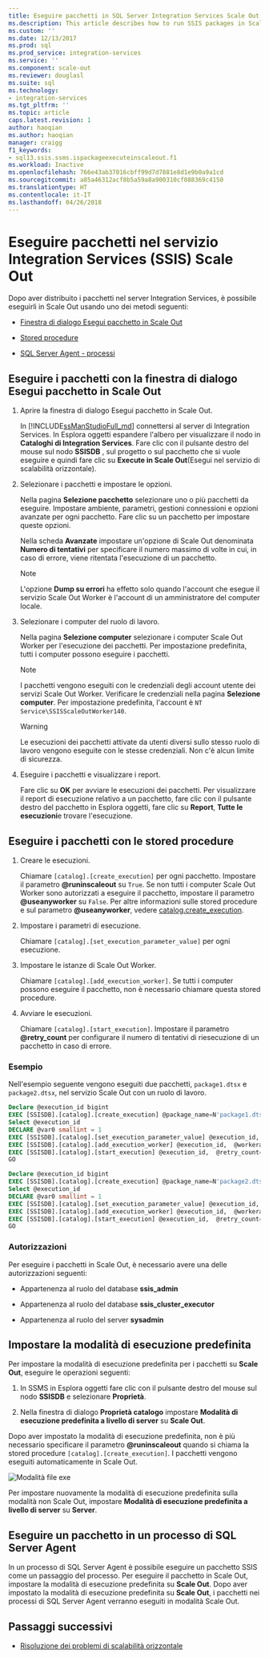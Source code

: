 ```yaml
---
title: Eseguire pacchetti in SQL Server Integration Services Scale Out (SSIS) | Microsoft Docs
ms.description: This article describes how to run SSIS packages in Scale Out
ms.custom: ''
ms.date: 12/13/2017
ms.prod: sql
ms.prod_service: integration-services
ms.service: ''
ms.component: scale-out
ms.reviewer: douglasl
ms.suite: sql
ms.technology:
- integration-services
ms.tgt_pltfrm: ''
ms.topic: article
caps.latest.revision: 1
author: haoqian
ms.author: haoqian
manager: craigg
f1_keywords:
- sql13.ssis.ssms.ispackageexecuteinscaleout.f1
ms.workload: Inactive
ms.openlocfilehash: 766e43ab37016cbff99d7d7881e8d1e9b0a9a1cd
ms.sourcegitcommit: a85a46312acf8b5a59a8a900310cf088369c4150
ms.translationtype: HT
ms.contentlocale: it-IT
ms.lasthandoff: 04/26/2018
---
```

# <a name="run-packages-in-integration-services-ssis-scale-out"></a>Eseguire pacchetti nel servizio Integration Services (SSIS) Scale Out
Dopo aver distribuito i pacchetti nel server Integration Services, è possibile eseguirli in Scale Out usando uno dei metodi seguenti:

-   [Finestra di dialogo Esegui pacchetto in Scale Out](#scale_out_dialog)

-   [Stored procedure](#stored_proc)

-   [SQL Server Agent - processi](#sql_agent)

## <a name="scale_out_dialog"></a>Eseguire i pacchetti con la finestra di dialogo Esegui pacchetto in Scale Out

1. Aprire la finestra di dialogo Esegui pacchetto in Scale Out.

    In [!INCLUDE[ssManStudioFull_md](../../includes/ssmanstudiofull-md.md)] connettersi al server di Integration Services. In Esplora oggetti espandere l'albero per visualizzare il nodo in **Cataloghi di Integration Services**. Fare clic con il pulsante destro del mouse sul nodo **SSISDB** , sul progetto o sul pacchetto che si vuole eseguire e quindi fare clic su **Execute in Scale Out**(Esegui nel servizio di scalabilità orizzontale).

2. Selezionare i pacchetti e impostare le opzioni.

    Nella pagina **Selezione pacchetto** selezionare uno o più pacchetti da eseguire. Impostare ambiente, parametri, gestioni connessioni e opzioni avanzate per ogni pacchetto. Fare clic su un pacchetto per impostare queste opzioni.
    
    Nella scheda **Avanzate** impostare un'opzione di Scale Out denominata **Numero di tentativi** per specificare il numero massimo di volte in cui, in caso di errore, viene ritentata l'esecuzione di un pacchetto.

    > [!NOTE]
    > L'opzione **Dump su errori** ha effetto solo quando l'account che esegue il servizio Scale Out Worker è l'account di un amministratore del computer locale.

3. Selezionare i computer del ruolo di lavoro.

    Nella pagina **Selezione computer** selezionare i computer Scale Out Worker per l'esecuzione dei pacchetti. Per impostazione predefinita, tutti i computer possono eseguire i pacchetti. 

   > [!NOTE] 
   > I pacchetti vengono eseguiti con le credenziali degli account utente dei servizi Scale Out Worker. Verificare le credenziali nella pagina **Selezione computer**. Per impostazione predefinita, l'account è `NT Service\SSISScaleOutWorker140`.

   > [!WARNING]
   > Le esecuzioni dei pacchetti attivate da utenti diversi sullo stesso ruolo di lavoro vengono eseguite con le stesse credenziali. Non c'è alcun limite di sicurezza. 

4. Eseguire i pacchetti e visualizzare i report.

    Fare clic su **OK** per avviare le esecuzioni dei pacchetti. Per visualizzare il report di esecuzione relativo a un pacchetto, fare clic con il pulsante destro del pacchetto in Esplora oggetti, fare clic su **Report**, **Tutte le esecuzioni**e trovare l'esecuzione.
    
## <a name="stored_proc"></a> Eseguire i pacchetti con le stored procedure

1.  Creare le esecuzioni.

    Chiamare `[catalog].[create_execution]` per ogni pacchetto. Impostare il parametro **@runinscaleout** su `True`. Se non tutti i computer Scale Out Worker sono autorizzati a eseguire il pacchetto, impostare il parametro **@useanyworker** su `False`. Per altre informazioni sulle stored procedure e sul parametro **@useanyworker**, vedere [ catalog.create_execution](../system-stored-procedures/catalog-create-execution-ssisdb-database.md). 

2. Impostare i parametri di esecuzione.

    Chiamare `[catalog].[set_execution_parameter_value]` per ogni esecuzione.

3. Impostare le istanze di Scale Out Worker.

    Chiamare `[catalog].[add_execution_worker]`. Se tutti i computer possono eseguire il pacchetto, non è necessario chiamare questa stored procedure. 

4. Avviare le esecuzioni.

    Chiamare `[catalog].[start_execution]`. Impostare il parametro **@retry_count** per configurare il numero di tentativi di riesecuzione di un pacchetto in caso di errore.
    
### <a name="example"></a>Esempio
Nell'esempio seguente vengono eseguiti due pacchetti, `package1.dtsx` e `package2.dtsx`, nel servizio Scale Out con un ruolo di lavoro.  

```sql
Declare @execution_id bigint
EXEC [SSISDB].[catalog].[create_execution] @package_name=N'package1.dtsx', @execution_id=@execution_id OUTPUT, @folder_name=N'folder1', @project_name=N'project1', @use32bitruntime=False, @reference_id=Null, @useanyworker=False, @runinscaleout=True
Select @execution_id
DECLARE @var0 smallint = 1
EXEC [SSISDB].[catalog].[set_execution_parameter_value] @execution_id,  @object_type=50, @parameter_name=N'LOGGING_LEVEL', @parameter_value=@var0
EXEC [SSISDB].[catalog].[add_execution_worker] @execution_id,  @workeragent_id=N'64c020e2-f819-4c2d-a22f-efb31a91e70a'
EXEC [SSISDB].[catalog].[start_execution] @execution_id,  @retry_count=0
GO

Declare @execution_id bigint
EXEC [SSISDB].[catalog].[create_execution] @package_name=N'package2.dtsx', @execution_id=@execution_id OUTPUT, @folder_name=N'folder2', @project_name=N'project2', @use32bitruntime=False, @reference_id=Null, @useanyworker=False, @runinscaleout=True
Select @execution_id
DECLARE @var0 smallint = 1
EXEC [SSISDB].[catalog].[set_execution_parameter_value] @execution_id,  @object_type=50, @parameter_name=N'LOGGING_LEVEL', @parameter_value=@var0
EXEC [SSISDB].[catalog].[add_execution_worker] @execution_id,  @workeragent_id=N'64c020e2-f819-4c2d-a22f-efb31a91e70a'
EXEC [SSISDB].[catalog].[start_execution] @execution_id,  @retry_count=0
GO
```

### <a name="permissions"></a>Autorizzazioni
Per eseguire i pacchetti in Scale Out, è necessario avere una delle autorizzazioni seguenti:

-   Appartenenza al ruolo del database **ssis_admin**  

-   Appartenenza al ruolo del database **ssis_cluster_executor**  
  
-   Appartenenza al ruolo del server **sysadmin**  

## <a name="set-default-execution-mode"></a>Impostare la modalità di esecuzione predefinita
Per impostare la modalità di esecuzione predefinita per i pacchetti su **Scale Out**, eseguire le operazioni seguenti:

1.  In SSMS in Esplora oggetti fare clic con il pulsante destro del mouse sul nodo **SSISDB** e selezionare **Proprietà**.

2.  Nella finestra di dialogo **Proprietà catalogo** impostare **Modalità di esecuzione predefinita a livello di server** su **Scale Out**.

Dopo aver impostato la modalità di esecuzione predefinita, non è più necessario specificare il parametro **@runinscaleout** quando si chiama la stored procedure `[catalog].[create_execution]`. I pacchetti vengono eseguiti automaticamente in Scale Out. 

![Modalità file exe](media\exe-mode.PNG)

Per impostare nuovamente la modalità di esecuzione predefinita sulla modalità non Scale Out, impostare **Modalità di esecuzione predefinita a livello di server** su **Server**.

## <a name="sql_agent"></a>Eseguire un pacchetto in un processo di SQL Server Agent
In un processo di SQL Server Agent è possibile eseguire un pacchetto SSIS come un passaggio del processo. Per eseguire il pacchetto in Scale Out, impostare la modalità di esecuzione predefinita su **Scale Out**. Dopo aver impostato la modalità di esecuzione predefinita su **Scale Out**, i pacchetti nei processi di SQL Server Agent verranno eseguiti in modalità Scale Out.

## <a name="next-steps"></a>Passaggi successivi
-   [Risoluzione dei problemi di scalabilità orizzontale](troubleshooting-scale-out.md)
